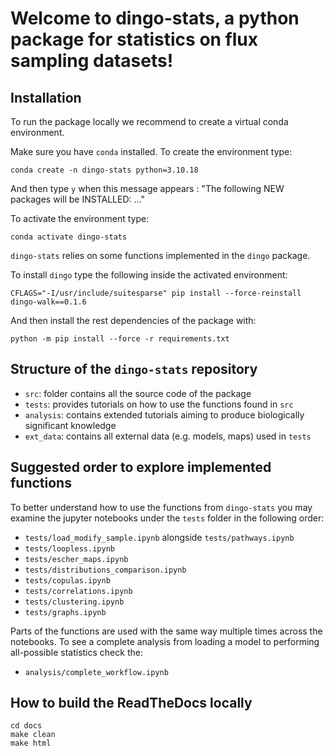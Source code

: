 
# Welcome to dingo-stats, a python package for statistics on flux sampling datasets!


## Installation

To run the package locally we recommend to create a virtual conda environment.

Make sure you have `conda` installed. To create the environment type:

```
conda create -n dingo-stats python=3.10.18
```

And then type `y` when this message appears : "The following NEW packages will be INSTALLED: ..."

To activate the environment type:

```
conda activate dingo-stats
```


`dingo-stats` relies on some functions implemented in the `dingo` package.

To install `dingo` type the following inside the activated environment:

```
CFLAGS="-I/usr/include/suitesparse" pip install --force-reinstall dingo-walk==0.1.6
```


And then install the rest dependencies of the package with:

```
python -m pip install --force -r requirements.txt 
```


## Structure of the `dingo-stats` repository

- `src`: folder contains all the source code of the package
- `tests`: provides tutorials on how to use the functions found in `src`
- `analysis`: contains extended tutorials aiming to produce biologically significant knowledge
- `ext_data`: contains all external data (e.g. models, maps) used in `tests`


## Suggested order to explore implemented functions

To better understand how to use the functions from `dingo-stats` you may examine the jupyter notebooks under the `tests` folder in the following order:

- `tests/load_modify_sample.ipynb` alongside `tests/pathways.ipynb`
- `tests/loopless.ipynb`
- `tests/escher_maps.ipynb`
- `tests/distributions_comparison.ipynb`
- `tests/copulas.ipynb`
- `tests/correlations.ipynb`
- `tests/clustering.ipynb`
- `tests/graphs.ipynb`

Parts of the functions are used with the same way multiple times across the notebooks. 
To see a complete analysis from loading a model to performing all-possible statistics check the:

- `analysis/complete_workflow.ipynb`


## How to build the ReadTheDocs locally

```
cd docs
make clean
make html
```